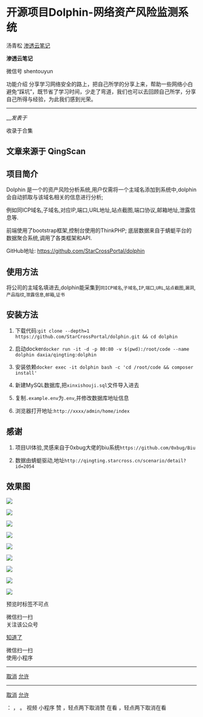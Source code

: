 #  开源项目Dolphin-网络资产风险监测系统

汤青松  [ 渗透云笔记 ](javascript:void\(0\);)

**渗透云笔记** ![]()

微信号 shentouyun

功能介绍
分享学习网络安全的路上，把自己所学的分享上来，帮助一些网络小白避免“踩坑”，既节省了学习时间，少走了弯道，我们也可以去回顾自己所学，分享自己所得与经验，为此我们感到光荣。

____

___发表于_

收录于合集

## 文章来源于 QingScan  

## 项目简介

Dolphin 是一个的资产风险分析系统,用户仅需将一个主域名添加到系统中,dolphin会自动抓取与该域名相关的信息进行分析;

例如同ICP域名,子域名,对应IP,端口,URL地址,站点截图,端口协议,邮箱地址,泄露信息等.

前端使用了bootstrap框架,控制台使用的ThinkPHP; 底层数据来自于蜻蜓平台的数据聚合系统,调用了各类框架和API.

GitHub地址: https://github.com/StarCrossPortal/dolphin

## 使用方法

将公司的主域名填进去,dolphin能采集到`同ICP域名`,`子域名`,`IP`,`端口`,`URL`,`站点截图`,`漏洞`,`产品指纹`,`泄露信息`,`邮箱`,`证书`

## 安装方法

  1. 下载代码:`git clone --depth=1 https://github.com/StarCrossPortal/dolphin.git && cd dolphin`

  2. 启动docker`docker run -it -d -p 80:80 -v $(pwd):/root/code --name dolphin daxia/qingting:dolphin`

  3. 安装依赖`docker exec -it dolphin bash -c 'cd /root/code && composer install'`

  4. 新建MySQL数据库,把`xinxishouji.sql`文件导入进去

  5. 复制`.example.env`为`.env`,并修改数据库地址信息

  6. 浏览器打开地址:`http://xxxx/admin/home/index`

## 感谢

  1. 项目UI体验,灵感来自于0xbug大佬的biu系统`https://github.com/0xbug/Biu`

  2. 数据由蜻蜓驱动,地址`http://qingting.starcross.cn/scenario/detail?id=2054`

## 效果图

![](https://gitee.com/fuli009/images/raw/master/public/20230309135937.png)

![](https://gitee.com/fuli009/images/raw/master/public/20230309140000.png)

![](https://gitee.com/fuli009/images/raw/master/public/20230309140001.png)

![](https://gitee.com/fuli009/images/raw/master/public/20230309140003.png)

![](https://gitee.com/fuli009/images/raw/master/public/20230309140005.png)

![](https://gitee.com/fuli009/images/raw/master/public/20230309140006.png)

![](https://gitee.com/fuli009/images/raw/master/public/20230309140007.png)

![](https://gitee.com/fuli009/images/raw/master/public/20230309140009.png)

![](https://gitee.com/fuli009/images/raw/master/public/20230309140010.png)

预览时标签不可点

微信扫一扫  
关注该公众号

[知道了](javascript:;)

微信扫一扫  
使用小程序

****

[取消](javascript:void\(0\);) [允许](javascript:void\(0\);)

****

[取消](javascript:void\(0\);) [允许](javascript:void\(0\);)

： ， 。   视频 小程序 赞 ，轻点两下取消赞 在看 ，轻点两下取消在看

